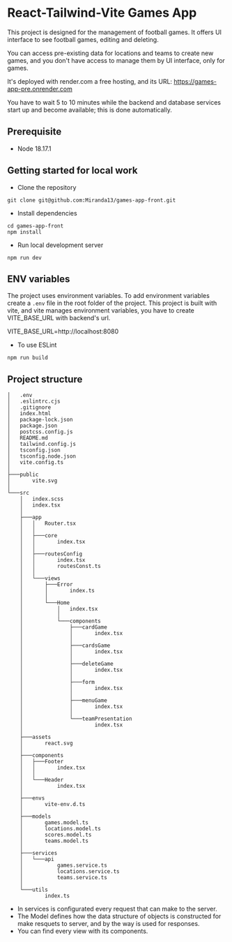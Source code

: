 # React-Tailwind-Vite Games App

This project is designed for the management of football games. It offers UI interface to see football games, editing and deleting.

You can access pre-existing data for locations and teams to create new games, and you don't have access to manage them by UI interface, only for games.

It's deployed with render.com a free hosting, and its URL: https://games-app-pre.onrender.com

You have to wait 5 to 10 minutes while the backend and database services start up and become available; this is done automatically.

## Prerequisite
- Node 18.17.1

## Getting started for local work

- Clone the repository
```
git clone git@github.com:Miranda13/games-app-front.git
```
- Install dependencies
```
cd games-app-front
npm install
```
- Run local development server
```
npm run dev
```
## ENV variables

The project uses environment variables. To add environment variables create a `.env` file in the root folder of the project. This project is built with vite, and vite manages environment variables, you have to create VITE_BASE_URL with backend's url.

VITE_BASE_URL=http://localhost:8080


- To use ESLint
```
npm run build
```

## Project structure
```
│   .env
│   .eslintrc.cjs
│   .gitignore
│   index.html
│   package-lock.json
│   package.json
│   postcss.config.js
│   README.md
│   tailwind.config.js
│   tsconfig.json
│   tsconfig.node.json
│   vite.config.ts
│
├───public
│       vite.svg
│
└───src
    │   index.scss
    │   index.tsx
    │
    ├───app
    │   │   Router.tsx
    │   │
    │   ├───core
    │   │       index.tsx
    │   │
    │   ├───routesConfig
    │   │       index.tsx
    │   │       routesConst.ts
    │   │
    │   └───views
    │       ├───Error
    │       │       index.ts
    │       │
    │       └───Home
    │           │   index.tsx
    │           │
    │           └───components
    │               ├───cardGame
    │               │       index.tsx
    │               │
    │               ├───cardsGame
    │               │       index.tsx
    │               │
    │               ├───deleteGame
    │               │       index.tsx
    │               │
    │               ├───form
    │               │       index.tsx
    │               │
    │               ├───menuGame
    │               │       index.tsx
    │               │
    │               └───teamPresentation
    │                       index.tsx
    │
    ├───assets
    │       react.svg
    │
    ├───components
    │   ├───Footer
    │   │       index.tsx
    │   │
    │   └───Header
    │           index.tsx
    │
    ├───envs
    │       vite-env.d.ts
    │
    ├───models
    │       games.model.ts
    │       locations.model.ts
    │       scores.model.ts
    │       teams.model.ts
    │
    ├───services
    │   └───api
    │           games.service.ts
    │           locations.service.ts
    │           teams.service.ts
    │
    └───utils
            index.ts

```

- In services is configurated every request that can make to the server.
- The Model defines how the data structure of objects is constructed for make resquets to server, and by the way is used for responses.
- You can find every view with its components.
